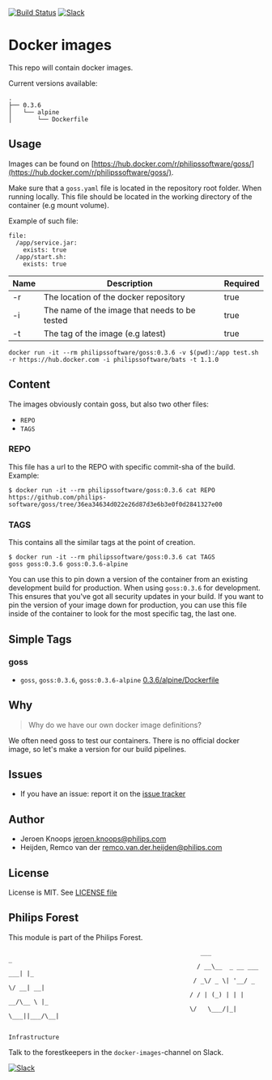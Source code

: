 [![Build Status](https://travis-ci.com/philips-software/goss.svg?branch=master)](https://travis-ci.com/philips-software/goss)
[![Slack](https://philips-software-slackin.now.sh/badge.svg)](https://philips-software-slackin.now.sh)

# Docker images

This repo will contain docker images.

Current versions available:
```
.
├── 0.3.6
│   └── alpine
│       └── Dockerfile
```
## Usage

Images can be found on [https://hub.docker.com/r/philipssoftware/goss/](https://hub.docker.com/r/philipssoftware/goss/).

Make sure that a `goss.yaml` file is located in the repository root folder.
When running locally. This file should be located in the working directory of the container (e.g mount volume).

Example of such file:

```
file:
  /app/service.jar:
    exists: true
  /app/start.sh:
    exists: true

```

Name  | Description                                   | Required
------|-----------------------------------------------|----------------------------
-r    | The location of the docker repository         | true
-i    | The name of the image that needs to be tested | true
-t    | The tag of the image (e.g latest)             | true


```
docker run -it --rm philipssoftware/goss:0.3.6 -v $(pwd):/app test.sh -r https://hub.docker.com -i philipssoftware/bats -t 1.1.0 
```


## Content

The images obviously contain goss, but also two other files:
- `REPO`
- `TAGS`

### REPO

This file has a url to the REPO with specific commit-sha of the build.
Example: 

```
$ docker run -it --rm philipssoftware/goss:0.3.6 cat REPO
https://github.com/philips-software/goss/tree/36ea34634d022e26d87d3e6b3e0f0d2841327e00
```

### TAGS

This contains all the similar tags at the point of creation. 

```
$ docker run -it --rm philipssoftware/goss:0.3.6 cat TAGS
goss goss:0.3.6 goss:0.3.6-alpine
```

You can use this to pin down a version of the container from an existing development build for production. When using `goss:0.3.6` for development. This ensures that you've got all security updates in your build. If you want to pin the version of your image down for production, you can use this file inside of the container to look for the most specific tag, the last one.

## Simple Tags

### goss
- `goss`, `goss:0.3.6`, `goss:0.3.6-alpine` [0.3.6/alpine/Dockerfile](0.3.6/alpine/Dockerfile)

## Why

> Why do we have our own docker image definitions?

We often need goss to test our containers. There is no official docker image, so let's make a version for our build pipelines.

## Issues

- If you have an issue: report it on the [issue tracker](https://github.com/philips-software/goss/issues)

## Author

- Jeroen Knoops <jeroen.knoops@philips.com>
- Heijden, Remco van der <remco.van.der.heijden@philips.com>

## License

License is MIT. See [LICENSE file](LICENSE.md)

## Philips Forest

This module is part of the Philips Forest.

```
                                                     ___                   _
                                                    / __\__  _ __ ___  ___| |_
                                                   / _\/ _ \| '__/ _ \/ __| __|
                                                  / / | (_) | | |  __/\__ \ |_
                                                  \/   \___/|_|  \___||___/\__|  

                                                                 Infrastructure
```

Talk to the forestkeepers in the `docker-images`-channel on Slack.

[![Slack](https://philips-software-slackin.now.sh/badge.svg)](https://philips-software-slackin.now.sh)
